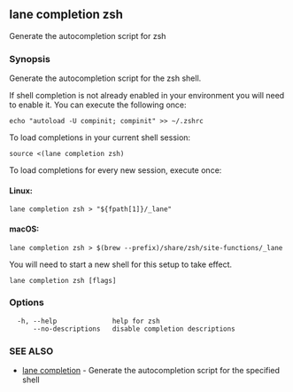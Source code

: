 ## lane completion zsh

Generate the autocompletion script for zsh

### Synopsis

Generate the autocompletion script for the zsh shell.

If shell completion is not already enabled in your environment you will need
to enable it.  You can execute the following once:

	echo "autoload -U compinit; compinit" >> ~/.zshrc

To load completions in your current shell session:

	source <(lane completion zsh)

To load completions for every new session, execute once:

#### Linux:

	lane completion zsh > "${fpath[1]}/_lane"

#### macOS:

	lane completion zsh > $(brew --prefix)/share/zsh/site-functions/_lane

You will need to start a new shell for this setup to take effect.


```
lane completion zsh [flags]
```

### Options

```
  -h, --help              help for zsh
      --no-descriptions   disable completion descriptions
```

### SEE ALSO

* [lane completion](lane_completion.md)	 - Generate the autocompletion script for the specified shell

